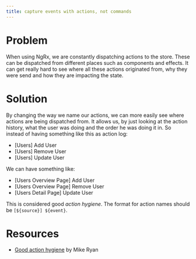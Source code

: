 ```yaml
---
title: capture events with actions, not commands
---
```


# Problem

When using NgRx, we are constantly dispatching actions to the store. These can be dispatched from different places such as components and effects. It can get really hard to see where all these actions originated from, why they were send and how they are impacting the state.

# Solution

By changing the way we name our actions, we can more easily see where actions are being dispatched from. It allows us, by just looking at the action history, what the user was doing and the order he was doing it in. So instead of having something like this as action log:

- [Users] Add User
- [Users] Remove User
- [Users] Update User

We can have something like:

- [Users Overview Page] Add User
- [Users Overview Page] Remove User
- [Users Detail Page] Update User

This is considered good _action hygiene_. The format for action names should be `[${source}] ${event}`.

# Resources

- [Good action hygiene](https://www.youtube.com/watch?v=JmnsEvoy-gY) by Mike Ryan

